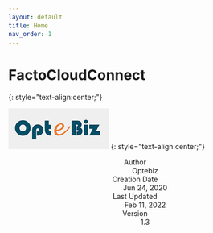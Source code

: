```yaml
---
layout: default
title: Home
nav_order: 1
---
```

# **FactoCloudConnect**
{: style="text-align:center;"}

![](./assets/images/optebiz-logo.png)
{: style="text-align:center;"} 

<dl style="text-align:center;">
  <dt style="text-align:center;">Author</dt>
  <dd>Optebiz</dd>
  <dt style="text-align:center;">Creation Date</dt>
  <dd>Jun 24, 2020</dd>
  <dt style="text-align:center;">Last Updated</dt>
  <dd>Feb 11, 2022</dd>
  <dt style="text-align:center;">Version</dt>
  <dd>1.3</dd>
</dl>



